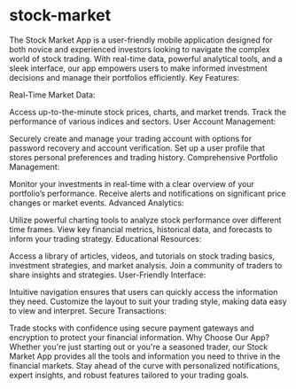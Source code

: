 # stock-market
 The Stock Market App is a user-friendly mobile application designed for both novice and experienced investors looking to navigate the complex world of stock trading. With real-time data, powerful analytical tools, and a sleek interface, our app empowers users to make informed investment decisions and manage their portfolios efficiently.
Key Features:

Real-Time Market Data:

Access up-to-the-minute stock prices, charts, and market trends.
Track the performance of various indices and sectors.
User Account Management:

Securely create and manage your trading account with options for password recovery and account verification.
Set up a user profile that stores personal preferences and trading history.
Comprehensive Portfolio Management:

Monitor your investments in real-time with a clear overview of your portfolio’s performance.
Receive alerts and notifications on significant price changes or market events.
Advanced Analytics:

Utilize powerful charting tools to analyze stock performance over different time frames.
View key financial metrics, historical data, and forecasts to inform your trading strategy.
Educational Resources:

Access a library of articles, videos, and tutorials on stock trading basics, investment strategies, and market analysis.
Join a community of traders to share insights and strategies.
User-Friendly Interface:

Intuitive navigation ensures that users can quickly access the information they need.
Customize the layout to suit your trading style, making data easy to view and interpret.
Secure Transactions:

Trade stocks with confidence using secure payment gateways and encryption to protect your financial information.
Why Choose Our App? Whether you're just starting out or you're a seasoned trader, our Stock Market App provides all the tools and information you need to thrive in the financial markets. Stay ahead of the curve with personalized notifications, expert insights, and robust features tailored to your trading goals.

